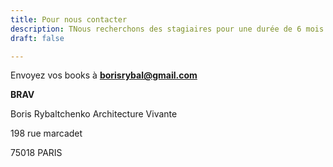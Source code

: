 ```yaml
---
title: Pour nous contacter
description: TNous recherchons des stagiaires pour une durée de 6 mois.
draft: false

---
```




Envoyez vos books à <b>borisrybal@gmail.com </b>


<b>BRAV</b>

Boris Rybaltchenko Architecture Vivante

198 rue marcadet

75018 PARIS

